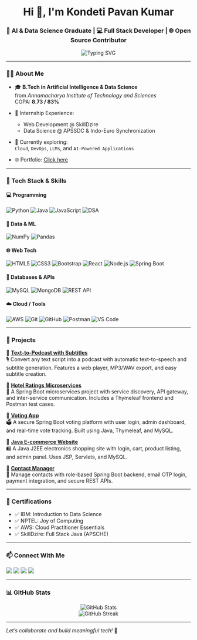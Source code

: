 <h1 align="center">Hi 👋, I'm Kondeti Pavan Kumar</h1>
<h3 align="center">🚀 AI & Data Science Graduate | 💻 Full Stack Developer | 🌐 Open Source Contributor</h3>

<p align="center">
  <img src="https://readme-typing-svg.demolab.com?font=Fira+Code&weight=500&size=24&pause=1000&color=F97316&center=true&vCenter=true&width=435&lines=AI+Engineer+%7C+Full+Stack+Developer;Python+%7C+Java+%7C+React+%7C+Node.js;Spring+Boot+%7C+MySQL+%7C+MongoDB+%7C+AWS;Let's+build+impactful+projects+%F0%9F%9A%80" alt="Typing SVG" />
</p>

---

### 👨‍💻 About Me

- 🎓 **B.Tech in Artificial Intelligence & Data Science**  
  from *Annamacharya Institute of Technology and Sciences*  
  CGPA: **8.73 / 83%**

- 💼 Internship Experience:
  - Web Development @ SkillDzire  
  - Data Science @ APSSDC & Indo-Euro Synchronization

- 🌱 Currently exploring:  
  `Cloud`, `DevOps`, `LLMs`, and `AI-Powered Applications`

- 🌐 Portfolio: [Click here](https://pavan143kundeti.github.io/Portfolio/)

---

### 🔧 Tech Stack & Skills

#### 💻 Programming
![Python](https://img.shields.io/badge/Python-3776AB?style=flat&logo=python&logoColor=white)
![Java](https://img.shields.io/badge/Java-ED8B00?style=flat&logo=java&logoColor=white)
![JavaScript](https://img.shields.io/badge/JavaScript-F7DF1E?style=flat&logo=javascript&logoColor=black)
![DSA](https://img.shields.io/badge/DSA-Important-blue)

#### 🧠 Data & ML
![NumPy](https://img.shields.io/badge/NumPy-013243?style=flat&logo=numpy&logoColor=white)
![Pandas](https://img.shields.io/badge/Pandas-150458?style=flat&logo=pandas&logoColor=white)

#### 🌐 Web Tech
![HTML5](https://img.shields.io/badge/HTML5-E34F26?style=flat&logo=html5&logoColor=white)
![CSS3](https://img.shields.io/badge/CSS3-1572B6?style=flat&logo=css3&logoColor=white)
![Bootstrap](https://img.shields.io/badge/Bootstrap-563D7C?style=flat&logo=bootstrap&logoColor=white)
![React](https://img.shields.io/badge/React-20232A?style=flat&logo=react&logoColor=61DAFB)
![Node.js](https://img.shields.io/badge/Node.js-339933?style=flat&logo=node.js&logoColor=white)
![Spring Boot](https://img.shields.io/badge/SpringBoot-6DB33F?style=flat&logo=spring-boot&logoColor=white)

#### 💽 Databases & APIs
![MySQL](https://img.shields.io/badge/MySQL-005C84?style=flat&logo=mysql&logoColor=white)
![MongoDB](https://img.shields.io/badge/MongoDB-4EA94B?style=flat&logo=mongodb&logoColor=white)
![REST API](https://img.shields.io/badge/REST-API-blue)

#### ☁️ Cloud / Tools
![AWS](https://img.shields.io/badge/AWS-232F3E?style=flat&logo=amazon-aws&logoColor=orange)
![Git](https://img.shields.io/badge/Git-F05032?style=flat&logo=git&logoColor=white)
![GitHub](https://img.shields.io/badge/GitHub-181717?style=flat&logo=github&logoColor=white)
![Postman](https://img.shields.io/badge/Postman-FF6C37?style=flat&logo=postman&logoColor=white)
![VS Code](https://img.shields.io/badge/VSCode-007ACC?style=flat&logo=visual-studio-code&logoColor=white)

---

### 📌 Projects

🔹 **[Text-to-Podcast with Subtitles](https://github.com/Pavan143Kundeti/text-to-podcast-with-subtitles)**  
🎙 Convert any text script into a podcast with automatic text-to-speech and subtitle generation. Features a web player, MP3/WAV export, and easy subtitle creation.

🔹 **[Hotel Ratings Microservices](https://github.com/Pavan143Kundeti/hotel-ratings-microservices)**  
🏨 A Spring Boot microservices project with service discovery, API gateway, and inter-service communication. Includes a Thymeleaf frontend and Postman test cases.

🔹 **[Voting App](https://github.com/Pavan143Kundeti/Voting-App)**  
🗳️ A secure Spring Boot voting platform with user login, admin dashboard, and real-time vote tracking. Built using Java, Thymeleaf, and MySQL.

🔹 **[Java E-commerce Website](https://github.com/Pavan143Kundeti/Java-Ecommerce-Website)**  
🛍️ A Java J2EE electronics shopping site with login, cart, product listing, and admin panel. Uses JSP, Servlets, and MySQL.

🔹 **[Contact Manager](https://github.com/Pavan143Kundeti/ContactManager)**  
📇 Manage contacts with role-based Spring Boot backend, email OTP login, payment integration, and secure REST APIs.

---

### 🏅 Certifications

- ✅ IBM: Introduction to Data Science  
- ✅ NPTEL: Joy of Computing  
- ✅ AWS: Cloud Practitioner Essentials  
- ✅ SkillDzire: Full Stack Java (APSCHE)  

---

### 📫 Connect With Me

<p align="left">
  <a href="mailto:pavankumarkundeti237@gmail.com"><img src="https://img.shields.io/badge/Gmail-D14836?style=flat&logo=gmail&logoColor=white"></a>
  <a href="https://www.linkedin.com/in/pavankumarkondeti" target="_blank"><img src="https://img.shields.io/badge/LinkedIn-blue?style=flat&logo=linkedin&logoColor=white"></a>
  <a href="https://pavan143kundeti.github.io/Portfolio/" target="_blank"><img src="https://img.shields.io/badge/Portfolio-Website-green?style=flat&logo=google-chrome&logoColor=white"></a>
  <a href="tel:+919515159751"><img src="https://img.shields.io/badge/Phone-Call-9cf?style=flat&logo=phone&logoColor=white"></a>
</p>

---

### 📊 GitHub Stats

<p align="center">
  <img src="https://github-readme-stats.vercel.app/api?username=Pavan143Kundeti&show_icons=true&theme=tokyonight" alt="GitHub Stats" />
  <br>
  <img src="https://github-readme-streak-stats.herokuapp.com/?user=Pavan143Kundeti&theme=tokyonight" alt="GitHub Streak" />
</p>

---

*Let’s collaborate and build meaningful tech!* 🚀  
